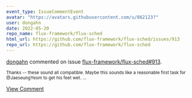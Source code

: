 ```yaml
---
event_type: IssueCommentEvent
avatar: "https://avatars.githubusercontent.com/u/862123?"
user: dongahn
date: 2022-05-20
repo_name: flux-framework/flux-sched
html_url: https://github.com/flux-framework/flux-sched/issues/913
repo_url: https://github.com/flux-framework/flux-sched
---
```


<a href='https://github.com/dongahn' target='_blank'>dongahn</a> commented on issue <a href='https://github.com/flux-framework/flux-sched/issues/913' target='_blank'>flux-framework/flux-sched#913</a>.

<small>Thanks -- these sound all compatible. Maybe this sounds like a reasonable first task for @JaeseungYeom to get his feet wet. ...</small>

<a href='https://github.com/flux-framework/flux-sched/issues/913' target='_blank'>View Comment</a>